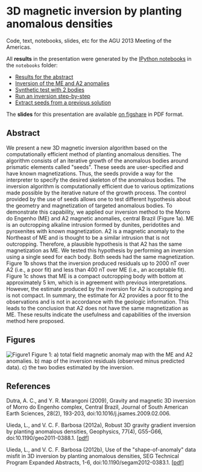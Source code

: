 # 3D magnetic inversion by planting anomalous densities

Code, text, notebooks, slides, etc for the AGU 2013 Meeting of the Americas.

All **results** in the presentation were generated by the 
[IPython notebooks](http://pyvideo.org/video/1744/teaching-with-the-ipython-notebook)
in the `notebooks` folder:

* [Results for the abstract](http://nbviewer.ipython.org/urls/raw.github.com/leouieda/agu-cancun2013/master/notebooks/abstract-results.ipynb)
* [Inversion of the ME and A2 anomalies](http://nbviewer.ipython.org/urls/raw.github.com/leouieda/agu-cancun2013/master/notebooks/ME-A2-inversion.ipynb)
* [Synthetic test with 2 bodies](http://nbviewer.ipython.org/urls/raw.github.com/leouieda/agu-cancun2013/master/notebooks/two-bodies.ipynb)
* [Run an inversion step-by-step](http://nbviewer.ipython.org/urls/raw.github.com/leouieda/agu-cancun2013/master/notebooks/steb-by-step.ipynb)
* [Extract seeds from a previous solution](http://nbviewer.ipython.org/urls/raw.github.com/leouieda/agu-cancun2013/master/notebooks/spine.ipynb)

The **slides** for this presentation are available 
[on figshare](http://dx.doi.org/10.6084/m9.figshare.703651) in PDF format.

## Abstract

We present a new
3D magnetic inversion algorithm
based on 
the computationally efficient method
of planting anomalous densities.
The algorithm consists
of an iterative growth
of the anomalous bodies
around prismatic elements 
called "seeds".
These seeds are user-specified
and have known magnetizations.
Thus, 
the seeds provide 
a way for the interpreter
to specify the desired skeleton
of the anomalous bodies.
The inversion algorithm
is computationally efficient 
due to various optimizations
made possible by 
the iterative nature
of the growth process.
The control provided 
by the use of seeds
allows one 
to test different hypothesis
about the geometry
and magnetization
of targeted anomalous bodies.
To demonstrate this capability,
we applied our inversion method
to the Morro do Engenho (ME)
and A2 magnetic anomalies, central Brazil 
(Figure 1a).
ME is an outcropping alkaline intrusion
formed by dunites, peridotites and pyroxenites
with known magnetization.
A2 is a magnetic anomaly 
to the Northeast of ME
and is thought to be
a similar intrusion
that is not outcropping.
Therefore,
a plausible hypothesis 
is that A2 has 
the same magnetization
as ME.
We tested this hypothesis
by performing an inversion
using a single seed 
for each body.
Both seeds had 
the same magnetization.
Figure 1b shows that
the inversion produced
residuals up to 2000 nT
over A2
(i.e., a poor fit)
and less than 400 nT
over ME
(i.e., an acceptable fit).
Figure 1c shows that
ME is a compact outcropping body
with bottom at 
approximately 5 km,
which is in agreement
with previous interpretations.
However,
the estimate produced 
by the inversion
for A2 is outcropping
and is not compact.
In summary, 
the estimate for A2
provides a poor fit 
to the observations
and is not in accordance
with the geologic information.
This leads to the conclusion
that A2 does not have
the same magnetization as ME.
These results
indicate the usefulness
and capabilities
of the inversion method
here proposed.

## Figures

![Figure1](https://raw.github.com/leouieda/agu-cancun2013/2a511285b989abbb442183496ca5bfc9b4c2cfa5/morro-do-engenho/figs/me-a2.png?login=leouieda&token=906b42234761b2be4edaad11976d16ca)
Figure 1: a) total field magnetic anomaly map with the ME and A2 anomalies. 
b) map of the inversion residuals (observed minus predicted data). 
c) the two bodies estimated by the inversion.

## References

Dutra, A. C., and Y. R. Marangoni (2009), Gravity and magnetic 3D inversion of 
Morro do Engenho complex, Central Brazil, Journal of South American Earth 
Sciences, 28(2), 193-203, doi:10.1016/j.jsames.2009.02.006.

Uieda, L., and V. C. F. Barbosa (2012a), Robust 3D gravity gradient inversion 
by planting anomalous densities, Geophysics, 77(4), G55-G66, 
doi:10.1190/geo2011-0388.1.
[[pdf](http://www.fatiando.org/papers/Uieda,Barbosa_2012(2).pdf)]


Uieda, L., and V. C. F. Barbosa (2012b), Use of the "shape-of-anomaly" data 
misfit in 3D inversion by planting anomalous densities, SEG Technical Program 
Expanded Abstracts, 1-6, doi:10.1190/segam2012-0383.1.
[[pdf](http://www.fatiando.org/papers/Uieda,Barbosa_2012(3).pdf)]
